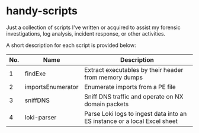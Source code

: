 # handy-scripts

Just a collection of scripts I've written or acquired to assist my forensic investigations, log analysis, incident response, or other activities.

A short description for each script is provided below:

| No.        | Name           | Description  |
| ------------- |-------------| -----|
| 1     | findExe | Extract executables by their header from memory dumps |
| 2      | importsEnumerator      |   Enumerate imports from a PE file |
| 3 | sniffDNS      |  Sniff DNS traffic and operate on NX domain packets |
| 4 | loki-parser      | Parse Loki logs to ingest data into an ES instance or a local Excel sheet |

